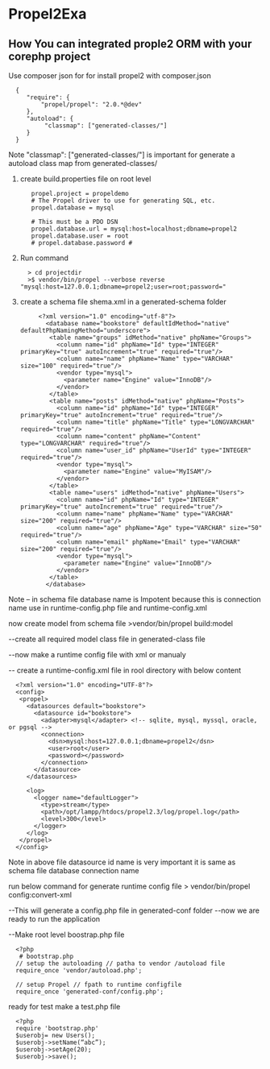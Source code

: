 Propel2Exa
==========

How You can integrated prople2 ORM with your corephp project
---------------------------------------------------------------

Use   composer json for  for install propel2 with composer.json


      {
         "require": {
             "propel/propel": "2.0.*@dev"
         },
         "autoload": { 
              "classmap": ["generated-classes/"] 
         } 
      }


Note "classmap": ["generated-classes/"]  is  important for generate a autoload class map from generated-classes/


  1. create build.properties file on root  level
      
            propel.project = propeldemo
            # The Propel driver to use for generating SQL, etc.
            propel.database = mysql
            
            # This must be a PDO DSN
            propel.database.url = mysql:host=localhost;dbname=propel2
            propel.database.user = root
            # propel.database.password #

  3.  Run command 
 
            > cd projectdir
            >$ vendor/bin/propel --verbose reverse "mysql:host=127.0.0.1;dbname=propel2;user=root;password=" 
    
4. create a schema file shema.xml in a generated-schema folder
            
            <?xml version="1.0" encoding="utf-8"?>
              <database name="bookstore" defaultIdMethod="native" defaultPhpNamingMethod="underscore">
               <table name="groups" idMethod="native" phpName="Groups">
                 <column name="id" phpName="Id" type="INTEGER" primaryKey="true" autoIncrement="true" required="true"/>
                 <column name="name" phpName="Name" type="VARCHAR" size="100" required="true"/>
                 <vendor type="mysql">
                   <parameter name="Engine" value="InnoDB"/>
                 </vendor>
               </table>
               <table name="posts" idMethod="native" phpName="Posts">
                 <column name="id" phpName="Id" type="INTEGER" primaryKey="true" autoIncrement="true" required="true"/>
                 <column name="title" phpName="Title" type="LONGVARCHAR" required="true"/>
                 <column name="content" phpName="Content" type="LONGVARCHAR" required="true"/>
                 <column name="user_id" phpName="UserId" type="INTEGER" required="true"/>
                 <vendor type="mysql">
                   <parameter name="Engine" value="MyISAM"/>
                 </vendor>
               </table>
               <table name="users" idMethod="native" phpName="Users">
                 <column name="id" phpName="Id" type="INTEGER" primaryKey="true" autoIncrement="true" required="true"/>
                 <column name="name" phpName="Name" type="VARCHAR" size="200" required="true"/>
                 <column name="age" phpName="Age" type="VARCHAR" size="50" required="true"/>
                 <column name="email" phpName="Email" type="VARCHAR" size="200" required="true"/>
                 <vendor type="mysql">
                   <parameter name="Engine" value="InnoDB"/>
                 </vendor>
               </table>
              </database>
            


Note – in schema file database  name is Impotent because this is connection name use in runtime-config.php file and  runtime-config.xml


now create model from schema file
                   >vendor/bin/propel build:model

--create all required model class file in  generated-class file

--now make a runtime config file with xml or manualy 

-- create a runtime-config.xml file in rool directory  with below content

      
      <?xml version="1.0" encoding="UTF-8"?>
      <config>
       <propel> 
         <datasources default="bookstore">
           <datasource id="bookstore">
             <adapter>mysql</adapter> <!-- sqlite, mysql, myssql, oracle, or pgsql -->
             <connection>
               <dsn>mysql:host=127.0.0.1;dbname=propel2</dsn>
               <user>root</user>
               <password></password>
             </connection>
           </datasource>
         </datasources>
      
         <log>
           <logger name="defaultLogger">
             <type>stream</type>
             <path>/opt/lampp/htdocs/propel2.3/log/propel.log</path>
             <level>300</level>
           </logger>
         </log>
       </propel>
      </config>

 Note   in above file datasource id name is very important it is same as schema file database  connection name 



run below command for generate
runtime config file 
           > vendor/bin/propel config:convert-xml

--This will generate a config.php file in generated-conf folder 
--now  we are ready to run the application 

--Make root level boostrap.php file 

      <?php
       # bootstrap.php 
      // setup the autoloading // patha to vendor /autoload file 
      require_once 'vendor/autoload.php';
      
      // setup Propel // fpath to runtime configfile 
      require_once 'generated-conf/config.php';
      


ready for test 
make a test.php file

      <?php       
      require 'bootstrap.php'
      $userobj= new Users();
      $userobj->setName(“abc”);
      $userobj->setAge(20);
      $userobj->save();










